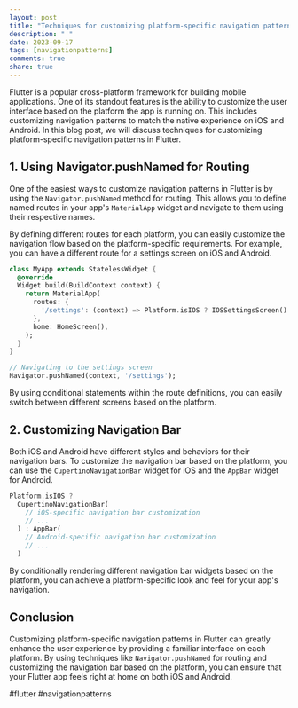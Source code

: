 ```yaml
---
layout: post
title: "Techniques for customizing platform-specific navigation patterns in Flutter."
description: " "
date: 2023-09-17
tags: [navigationpatterns]
comments: true
share: true
---
```


Flutter is a popular cross-platform framework for building mobile applications. One of its standout features is the ability to customize the user interface based on the platform the app is running on. This includes customizing navigation patterns to match the native experience on iOS and Android. In this blog post, we will discuss techniques for customizing platform-specific navigation patterns in Flutter.

## 1. Using Navigator.pushNamed for Routing ##

One of the easiest ways to customize navigation patterns in Flutter is by using the `Navigator.pushNamed` method for routing. This allows you to define named routes in your app's `MaterialApp` widget and navigate to them using their respective names. 

By defining different routes for each platform, you can easily customize the navigation flow based on the platform-specific requirements. For example, you can have a different route for a settings screen on iOS and Android. 

```dart
class MyApp extends StatelessWidget {
  @override
  Widget build(BuildContext context) {
    return MaterialApp(
      routes: {
        '/settings': (context) => Platform.isIOS ? IOSSettingsScreen() : AndroidSettingsScreen(),
      },
      home: HomeScreen(),
    );
  }
}

// Navigating to the settings screen
Navigator.pushNamed(context, '/settings');
```

By using conditional statements within the route definitions, you can easily switch between different screens based on the platform.

## 2. Customizing Navigation Bar ##

Both iOS and Android have different styles and behaviors for their navigation bars. To customize the navigation bar based on the platform, you can use the `CupertinoNavigationBar` widget for iOS and the `AppBar` widget for Android.

```dart
Platform.isIOS ?
  CupertinoNavigationBar(
    // iOS-specific navigation bar customization
    // ...
  ) : AppBar(
    // Android-specific navigation bar customization
    // ...
  )
```

By conditionally rendering different navigation bar widgets based on the platform, you can achieve a platform-specific look and feel for your app's navigation.

## Conclusion ##

Customizing platform-specific navigation patterns in Flutter can greatly enhance the user experience by providing a familiar interface on each platform. By using techniques like `Navigator.pushNamed` for routing and customizing the navigation bar based on the platform, you can ensure that your Flutter app feels right at home on both iOS and Android.

#flutter #navigationpatterns